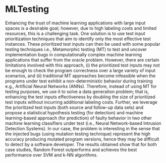 # MLTesting


Enhancing the trust of machine learning applications with large input spaces is a desirable goal; however, due to high labeling costs and limited resources, this is a challenging task. One solution is to use test input prioritization techniques that aim to identify only the most effective test instances. These prioritized test inputs can then be used with some popular testing techniques i.e., Metamorphic testing (MT) to test and uncover implementation bugs in computationally complex machine learning applications that suffer from the oracle problem. However, there are certain limitations involved with this approach, (i) the prioritized test inputs may not be enough to check the program correctness over a large variety of input scenarios, and (ii) traditional MT approaches become infeasible when the programs under test exhibit a non-deterministic behavior during training e.g., Artificial Neural Networks (ANNs). Therefore, instead of using MT for testing purposes, we use it to solve a data generation problem; that is, enhancing the test inputs effectiveness by doubling the size of prioritized test inputs without incurring additional labeling costs. Further, we leverage the prioritized test inputs (both source and follow-up data sets) and propose a statistical hypothesis testing (for detection) and machine learning-based approach (for prediction) of faulty behavior in two other machine learning classifiers under test (i.e., Neural Network-based Intrusion Detection Systems). In our case, the problem is interesting in the sense that the injected bugs (using mutation testing technique) represent the high accuracy producing mutated program versions, hence they may be difficult to detect by a software developer. The results obtained show that for both case studies, Random Forest outperforms and achieves the best performance over SVM and k-NN algorithms.

